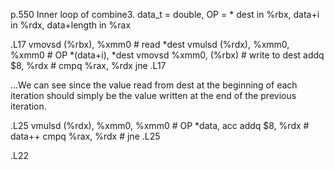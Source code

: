 p.550
Inner loop of combine3. data_t = double, OP = *
dest in %rbx, data+i in %rdx, data+length in %rax

.L17
  vmovsd (%rbx), %xmm0          # read *dest
  vmulsd (%rdx), %xmm0, %xmm0   # OP *(data+i), *dest
  vmovsd %xmm0, (%rbx)          # write to dest
  addq $8, %rdx                 #
  cmpq %rax, %rdx
  jne .L17

...We can see
since the value read from dest at the beginning of each iteration should simply be the value written at the end of the previous iteration.


.L25
  vmulsd (%rdx), %xmm0, %xmm0   # OP *data, acc
  addq $8, %rdx                 # data++
  cmpq %rax, %rdx               #
  jne .L25

.L22
